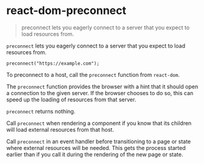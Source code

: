 # react-dom-preconnect

> preconnect lets you eagerly connect to a server that you expect to load resources from.



`preconnect` lets you eagerly connect to a server that you expect to load resources from.

    preconnect("https://example.com");

To preconnect to a host, call the `preconnect` function from `react-dom`.

The `preconnect` function provides the browser with a hint that it should open a connection to the given server. If the browser chooses to do so, this can speed up the loading of resources from that server.

`preconnect` returns nothing.

Call `preconnect` when rendering a component if you know that its children will load external resources from that host.

Call `preconnect` in an event handler before transitioning to a page or state where external resources will be needed. This gets the process started earlier than if you call it during the rendering of the new page or state.
